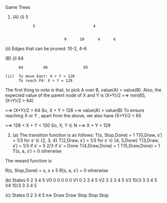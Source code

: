 Game Trees

1. (A) (i)                5

                5                          4

                        
                              9      10      4      6


(ii) Edges that can be pruned: 10-2, 4-6

(B) (i)          64
         
          64         66                65

    (ii)  To move East: X + Y > 128
          To reach P4: X + Y = 129

The first thing to note is that, to pick A over B, value(A) > value(B).
Also, the expected value of the parent node of X and Y is (X+Y)/2
=⇒ min(65, (X+Y)/2 > 64)
          
=⇒ (X+Y)/2 > 64
So, X + Y > 128 =⇒ value(A) > value(B)
To ensure reaching X or Y , apart from the above, we also have (X+Y)/2 < 65

=⇒ 128 < X + Y < 130
So, X, Y ∈ N =⇒ X + Y = 129


2. (a) The transition function is as follows:
T(s, Stop,Done) = 1
T(0,Draw, s′) = 1/3 for s′ ∈ {2, 3, 4}
T(2,Draw, s′) = 1/3 for s′ ∈ {4, 5,Done}
T(3,Draw, s′) =
1/3 if s′ = 5
2/3 if s′ = Done
T(4,Draw,Done) = 1
T(5,Draw,Done) = 1
T(s, a, s′) = 0 otherwise

The reward function is

R(s, Stop,Done) = s, s ≤ 5
R(s, a, s′) = 0 otherwise

(b) States 0   2   3   4   5
    V0     0   0   0   0   0
    V1     0   2   3   4   5
    V2     3   3   3   4   5
    V3     10/3  3  3  4   5
    V4     10/3  3  3  4   5

(c) States  0      2      3      4      5
    π∗      Draw   Draw   Stop   Stop   Stop